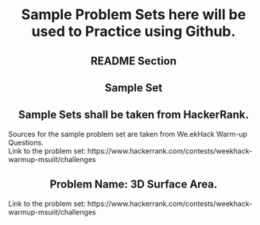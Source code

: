<div align="center">
  
  # Sample Problem Sets here will be used to Practice using Github.
  
</div>

<div align="center">
  
  ## README Section
  
  
</div>

<div align="center">
  
  ## Sample Set
  
</div>


<div align="center">
  
  ## Sample Sets shall be taken from HackerRank.
  
</div>


<div align="left">
  Sources for the sample problem set are taken from We.ekHack Warm-up Questions.<br>
  Link to the problem set: https://www.hackerrank.com/contests/weekhack-warmup-msuiit/challenges
</div>
<div align="center">
  
## Problem Name: 3D Surface Area.
  
</div>

<div align="left">
  <p>
  Link to the problem set: https://www.hackerrank.com/contests/weekhack-warmup-msuiit/challenges
  </p>
</div>
